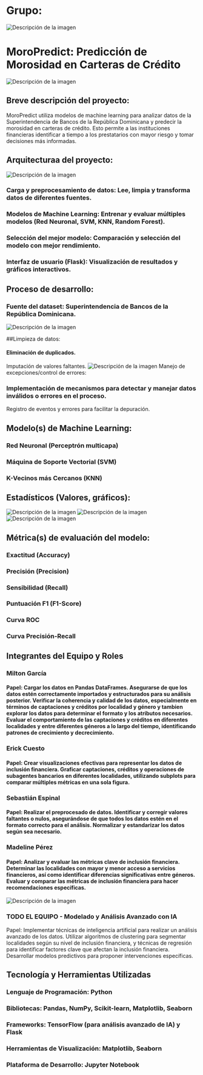 # Grupo:
![Descripción de la imagen](IMAGENES/logo.png)

# MoroPredict: Predicción de Morosidad en Carteras de Crédito
![Descripción de la imagen](IMAGENES/otra.jpeg)

## Breve descripción del proyecto:

MoroPredict utiliza modelos de machine learning para analizar datos de la Superintendencia de Bancos de la República Dominicana y predecir la morosidad en carteras de crédito. Esto permite a las instituciones financieras identificar a tiempo a los prestatarios con mayor riesgo y tomar decisiones más informadas.

## Arquitecturaa del proyecto:
![Descripción de la imagen](URL_de_la_imagen)

### Carga y preprocesamiento de datos: Lee, limpia y transforma datos de diferentes fuentes.
### Modelos de Machine Learning: Entrenar y evaluar múltiples modelos (Red Neuronal, SVM, KNN, Random Forest).
### Selección del mejor modelo: Comparación y selección del modelo con mejor rendimiento.
### Interfaz de usuario (Flask): Visualización de resultados y gráficos interactivos.

## Proceso de desarrollo:

### Fuente del dataset: Superintendencia de Bancos de la República Dominicana.
![Descripción de la imagen](IMAGENES/simbad.jpeg)

##Limpieza de datos:

#### Eliminación de duplicados.
Imputación de valores faltantes. ![Descripción de la imagen](IMAGENES/smote.jpg)
Manejo de excepciones/control de errores:

### Implementación de mecanismos para detectar y manejar datos inválidos o errores en el proceso.
Registro de eventos y errores para facilitar la depuración.

## Modelo(s) de Machine Learning:
### Red Neuronal (Perceptrón multicapa)
### Máquina de Soporte Vectorial (SVM)
### K-Vecinos más Cercanos (KNN)

## Estadísticos (Valores, gráficos):
![Descripción de la imagen](IMAGENES/2.png)
![Descripción de la imagen](IMAGENES/4.png)
![Descripción de la imagen](IMAGENES/3.png)

## Métrica(s) de evaluación del modelo:

### Exactitud (Accuracy)
### Precisión (Precision)
### Sensibilidad (Recall)
### Puntuación F1 (F1-Score)
### Curva ROC
### Curva Precisión-Recall

## Integrantes del Equipo y Roles
###  Milton García

#### Papel: Cargar los datos en Pandas DataFrames. Asegurarse de que los datos estén correctamente importados y estructurados para su análisis posterior. Verificar la coherencia y calidad de los datos, especialmente en términos de captaciones y créditos por localidad y género y tambien explorar los datos para determinar el formato y los atributos necesarios. Evaluar el comportamiento de las captaciones y créditos en diferentes localidades y entre diferentes géneros a lo largo del tiempo, identificando patrones de crecimiento y decrecimiento.

### Erick Cuesto

#### Papel: Crear visualizaciones efectivas para representar los datos de inclusión financiera. Graficar captaciones, créditos y operaciones de subagentes bancarios en diferentes localidades, utilizando subplots para comparar múltiples métricas en una sola figura.

### Sebastián Espinal

#### Papel: Realizar el preprocesado de datos. Identificar y corregir valores faltantes o nulos, asegurándose de que todos los datos estén en el formato correcto para el análisis. Normalizar y estandarizar los datos según sea necesario.

### Madeline Pérez

#### Papel: Analizar y evaluar las métricas clave de inclusión financiera. Determinar las localidades con mayor y menor acceso a servicios financieros, así como identificar diferencias significativas entre géneros. Evaluar y comparar las métricas de inclusión financiera para hacer recomendaciones específicas.

![Descripción de la imagen](IMAGENES/logo.png)
### TODO EL EQUIPO - Modelado y Análisis Avanzado con IA
Papel: Implementar técnicas de inteligencia artificial para realizar un análisis avanzado de los datos. Utilizar algoritmos de clustering para segmentar localidades según su nivel de inclusión financiera, y técnicas de regresión para identificar factores clave que afectan la inclusión financiera. Desarrollar modelos predictivos para proponer intervenciones específicas.

## Tecnología y Herramientas Utilizadas
### Lenguaje de Programación: Python
### Bibliotecas: Pandas, NumPy, Scikit-learn, Matplotlib, Seaborn
### Frameworks: TensorFlow (para análisis avanzado de IA) y Flask
### Herramientas de Visualización: Matplotlib, Seaborn
### Plataforma de Desarrollo: Jupyter Notebook
